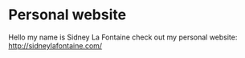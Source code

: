# Personal website

Hello my name is Sidney La Fontaine check out my personal website: http://sidneylafontaine.com/
